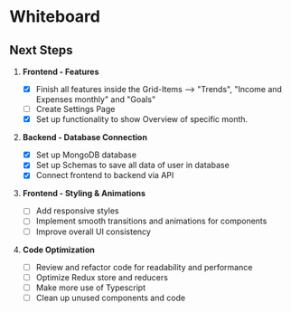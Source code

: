 # Whiteboard

## Next Steps

1. **Frontend - Features**

   - [x] Finish all features inside the Grid-Items --> "Trends", "Income and Expenses monthly" and "Goals"
   - [ ] Create Settings Page
   - [x] Set up functionality to show Overview of specific month.

2. **Backend - Database Connection**

   - [x] Set up MongoDB database
   - [x] Set up Schemas to save all data of user in database
   - [x] Connect frontend to backend via API

3. **Frontend - Styling & Animations**

   - [ ] Add responsive styles
   - [ ] Implement smooth transitions and animations for components
   - [ ] Improve overall UI consistency

4. **Code Optimization**

   - [ ] Review and refactor code for readability and performance
   - [ ] Optimize Redux store and reducers
   - [ ] Make more use of Typescript
   - [ ] Clean up unused components and code
